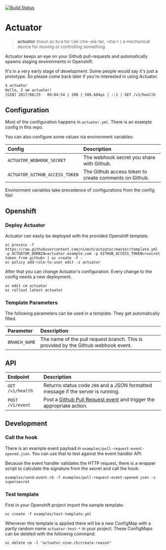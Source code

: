 [![Build Status](https://travis-ci.org/ninech/actuator.svg?branch=master)](https://travis-ci.org/ninech/actuator)

# Actuator

> **actuator** (noun  ac·tu·a·tor \ˈak-chə-ˌwā-tər, -shə-\ ) a mechanical device for moving or controlling something

Actuator keeps an eye on your Github pull-requests and automatically spawns staging environments in Openshift.

It's in a very early stage of development. Some people would say it's just a prototype. So please come back later if you're interested in using Actuator.

```sh
$ actuator
Hello, I am actuator!
[GIN] 2017/08/25 - 09:04:54 | 200 | 506.684µs | ::1 | GET /v1/health
```

## Configuration

Most of the configuration happens in `actuator.yml`. There is an example config in this repo.

You can also configure some values via environment variables:

| Config                         | Description     |
| :----------------------------- | :-------------- |
| `ACTUATOR_WEBHOOK_SECRET`      | The webhook secret you share with Github. |
| `ACTUATOR_GITHUB_ACCESS_TOKEN` | The Github access token to create comments on Github. |

Environment variables take precedence of configurations from the config file!

## Openshift

### Deploy Actuator

Actuator can easily be deployed with the provided Openshift template.

    oc process -f https://raw.githubusercontent.com/ninech/actuator/master/template.yml -p ACTUATOR_DOMAIN=actuator.example.com -p GITHUB_ACCESS_TOKEN=<secret token from github> | oc create -f -
    oc policy add-role-to-user edit -z actuator

After that you can change Actuator's configuration. Every change to the config needs a new deployment.

    oc edit cm actuator
    oc rollout latest actuator

### Template Parameters

The following parameters can be used in a template. They get automatically filled.

| Parameter          | Description     |
| :----------------- | :-------------- |
| `BRANCH_NAME`      | The name of the pull request branch. This is provided by the Github webhook event. |

## API

| Endpoint           | Description     |
| :----------------- | :-------------- |
| `GET /v1/health`   | Returns status code `200` and a JSON formatted message if the server is running. |
| `POST /v1/event`   | Post a [Github Pull Request event](https://developer.github.com/v3/activity/events/types/#pullrequestevent) and trigger the appropriate action. |

## Development

### Call the hook

There is an example event payload in `examples/pull-request-event-opened.json`. You can use that to test against the event handler API.

Because the event handler validates the HTTP request, there is a wrapper script to calculate the signature from the secret and call the hook:

    examples/send-event.rb -f examples/pull-request-event-opened.json -s supersecret

### Test template

First in your Openshift project import the sample template:

    oc create -f examples/test-template.yml

Whenever this template is applied there will be a new ConfigMap with a partly random name `actuator-test-*` in your project. These ConfigMaps can be deleted with the following command:

    oc delete cm -l "actuator.nine.ch/create-reason"
